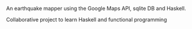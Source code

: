 An earthquake mapper using the Google Maps API, sqlite DB and Haskell.

Collaborative project to learn Haskell and functional programming
